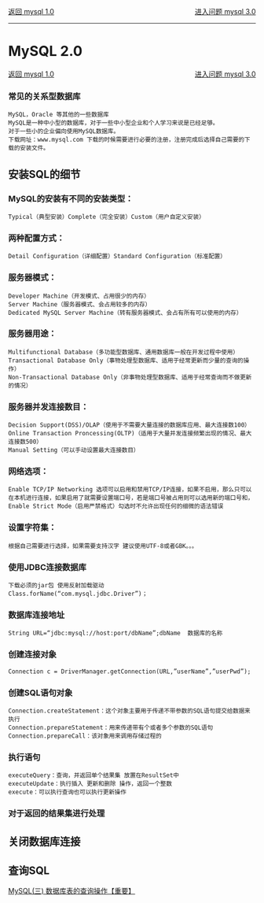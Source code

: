 <p>
    <a href="#" onclick="refreshDatabaseContent('mysql')">返回 mysql 1.0</a>
    <a href="#" style="float: right;" onclick="refreshDatabaseContent('mysql3')">进入问题 mysql 3.0</a>
</p>

---

# MySQL 2.0

<p>
    <a href="#" onclick="refreshDatabaseContent('mysql')">返回 mysql 1.0</a>
    <a href="#" style="float: right;" onclick="refreshDatabaseContent('mysql3')">进入问题 mysql 3.0</a>
</p>

### 常见的关系型数据库

    MySQL，Oracle 等其他的一些数据库
    MySQL是一种中小型的数据库，对于一些中小型企业和个人学习来说是已经足够。
    对于一些小的企业偏向使用MySQL数据库。
    下载网址：www.mysql.com 下载的时候需要进行必要的注册，注册完成后选择自己需要的下载的安装文件。

## 安装SQL的细节

### MySQL的安装有不同的安装类型：

    Typical（典型安装）Complete（完全安装）Custom（用户自定义安装）

### 两种配置方式：

    Detail Configuration（详细配置）Standard Configuration（标准配置）

### 服务器模式：

    Developer Machine（开发模式、占用很少的内存）
    Server Machine（服务器模式、会占用较多的内存）
    Dedicated MySQL Server Machine（转有服务器模式、会占有所有可以使用的内存）

### 服务器用途：

    Multifunctional Database（多功能型数据库、通用数据库一般在开发过程中使用）
    Transactional Database Only（事物处理型数据库、适用于经常更新而少量的查询的操作）
    Non-Transactional Database Only（非事物处理型数据库、适用于经常查询而不做更新的情况）

### 服务器并发连接数目：

    Decision Support(DSS)/OLAP（使用于不需要大量连接的数据库应用、最大连接数100）
    Online Transaction Proncessing(OLTP)（适用于大量并发连接频繁出现的情况、最大连接数500）
    Manual Setting（可以手动设置最大连接数目）

### 网络选项：

    Enable TCP/IP Networking 选项可以启用和禁用TCP/IP连接，如果不启用，那么只可以在本机进行连接，如果启用了就需要设置端口号，若是端口号被占用则可以选用新的端口号和，
    Enable Strict Mode（启用严禁格式）勾选时不允许出现任何的细微的语法错误

### 设置字符集：

    根据自己需要进行选择，如果需要支持汉字 建议使用UTF-8或者GBK。。。

### 使用JDBC连接数据库

    下载必须的jar包 使用反射加载驱动
    Class.forName(“com.mysql.jdbc.Driver”)；

### 数据库连接地址

    String URL=“jdbc:mysql://host:port/dbName”;dbName  数据库的名称

### 创建连接对象

    Connection c = DriverManager.getConnection(URL,”userName”,”userPwd”);

### 创建SQL语句对象

    Connection.createStatement：这个对象主要用于传递不带参数的SQL语句提交给数据来执行
    Connection.prepareStatement：用来传递带有个或者多个参数的SQL语句
    Connection.prepareCall：该对象用来调用存储过程的

### 执行语句

    executeQuery：查询，并返回单个结果集 放置在ResultSet中
    executeUpdate：执行插入 更新和删除 操作，返回一个整数
    execute：可以执行查询也可以执行更新操作

### 对于返回的结果集进行处理

## 关闭数据库连接

## 查询SQL

<a href="https://www.cnblogs.com/whgk/p/6149009.html" target="_blank"> MySQL(三) 数据库表的查询操作【重要】 </a>

